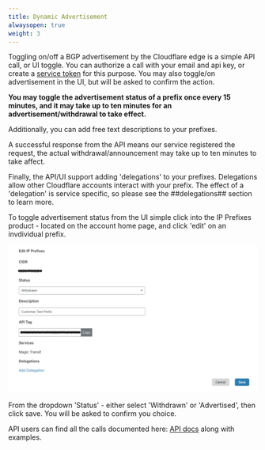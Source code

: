```yaml
---
title: Dynamic Advertisement
alwaysopen: true
weight: 3
---
```


Toggling on/off a BGP advertisement by the Cloudflare edge is a simple API call, or UI toggle. You can authorize a call with your email and api key, or create a [service token](https://support.cloudflare.com/hc/en-us/articles/200167836-Managing-API-Tokens-and-Keys) for this purpose.  You may also toggle/on advertisement in the UI, but will be asked to confirm the action.

**You may toggle the advertisement status of a prefix once every 15 minutes, and it may take up to ten minutes for an advertisement/withdrawal to take effect.**

Additionally, you can add free text descriptions to your prefixes.


A successful response from the API means our service registered the request, the actual withdrawal/announcement may take up to ten minutes to take affect.

Finally, the API/UI support adding 'delegations' to your prefixes. Delegations allow other Cloudflare accounts interact with your prefix. The effect of a 'delegation' is service specific, so please see the ##delegations## section to learn more.

To toggle advertisement status from the UI simple click into the IP Prefixes product - located on the account home page, and click 'edit' on an invdividual prefix. 


![Advertisement status ui](
    ../static/prefix_ui.png)

From the dropdown 'Status' - either select 'Withdrawn' or 'Advertised', then click save. You will be asked to confirm you choice.

API users can find all the calls documented here: [API docs](https://api.cloudflare.com/#ip-address-management-dynamic-advertisement-properties) along with examples.

